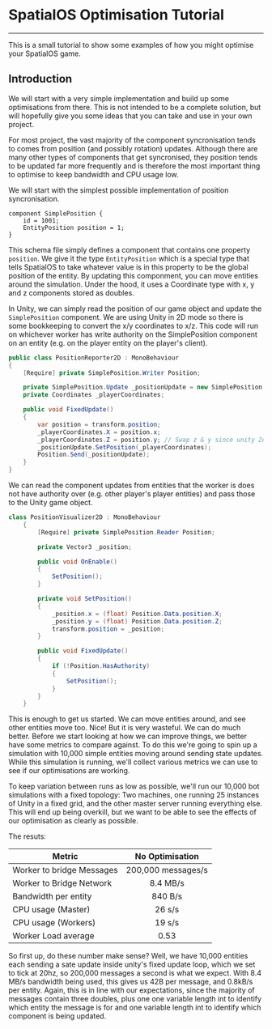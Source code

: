 # SpatialOS Optimisation Tutorial
---

This is a small tutorial to show some examples of how you might optimise your SpatialOS game.

## Introduction

We will start with a very simple implementation and build up some optimisations from there.
This is not intended to be a complete solution, but will hopefully give you some ideas that you can take and use in your own project.

For most project, the vast majority of the component syncronisation tends to comes from position (and possibly rotation) updates.
Although there are many other types of components that get syncronised, they position tends to be updated far more frequently and is therefore the most important thing to optimise to keep bandwidth and CPU usage low.

We will start with the simplest possible implementation of position syncronisation.

```
component SimplePosition {
	id = 1001;
	EntityPosition position = 1;
}
```

This schema file simply defines a component that contains one property `position`.
We give it the type `EntityPosition` which is a special type that tells SpatialOS to take whatever value is in this property to be the global position of the entity.
By updating this componment, you can move entities around the simulation.
Under the hood, it uses a Coordinate type with x, y and z components stored as doubles.

In Unity, we can simply read the position of our game object and update the `SimplePosition` component.
We are using Unity in 2D mode so there is some bookkeeping to convert the x/y coordinates to x/z.
This code will run on whichever worker has write authority on the SimplePosition component on an entity (e.g. on the player entity on the player's client).

```csharp
public class PositionReporter2D : MonoBehaviour
{
    [Require] private SimplePosition.Writer Position;

    private SimplePosition.Update _positionUpdate = new SimplePosition.Update();
    private Coordinates _playerCoordinates;

    public void FixedUpdate()
    {
        var position = transform.position;
        _playerCoordinates.X = position.x;
        _playerCoordinates.Z = position.y; // Swap z & y since unity 2d uses x/y and spatial uses x/z
        _positionUpdate.SetPosition(_playerCoordinates);
        Position.Send(_positionUpdate);
    }
}
```



We can read the component updates from entities that the worker is does not have authority over (e.g. other player's player entities) and pass those to the Unity game object.

```csharp
class PositionVisualizer2D : MonoBehaviour
    {
        [Require] private SimplePosition.Reader Position;

        private Vector3 _position;

        public void OnEnable()
        {
            SetPosition();
        }

        private void SetPosition()
        {
            _position.x = (float) Position.Data.position.X;
            _position.y = (float) Position.Data.position.Z;
            transform.position = _position;
        }

        public void FixedUpdate()
        {
            if (!Position.HasAuthority)
            {
                SetPosition();
            }
        }
    }
```

This is enough to get us started.
We can move entities around, and see other entities move too.
Nice! But it is very wasteful.
We can do much better.
Before we start looking at how we can improve things, we better have some metrics to compare against.
To do this we're going to spin up a simulation with 10,000 simple entities moving around sending state updates.
While this simulation is running, we'll collect various metrics we can use to see if our optimisations are working.


To keep variation between runs as low as possible, we'll run our 10,000 bot simulations with a fixed topology: Two machines, one running 25 instances of Unity in a fixed grid, and the other master server running everything else.
This will end up being overkill, but we want to be able to see the effects of our optimisation as clearly as possible.




The resuts:

| Metric | No Optimisation |
|---------------------------------|:------:|
|Worker to bridge Messages | 200,000 messages/s|
|Worker to Bridge Network | 8.4 MB/s |
|Bandwidth per entity | 840 B/s |
| CPU usage (Master) | 26 s/s |
| CPU usage (Workers) |  19 s/s |
| Worker Load average | 0.53 |


So first up, do these number make sense?
Well, we have 10,000 entities each sending a sate update inside unity's fixed update loop, which we set to tick at 20hz, so 200,000 messages a second is what we expect.
With 8.4 MB/s bandwidth being used, this gives us 42B per message, and 0.8kB/s per entity.
Again, this is in line with our expectations, since the majority of messages contain three doubles, plus one one variable length int to identify which entity the message is for and one variable length int to identify which component is being updated.
